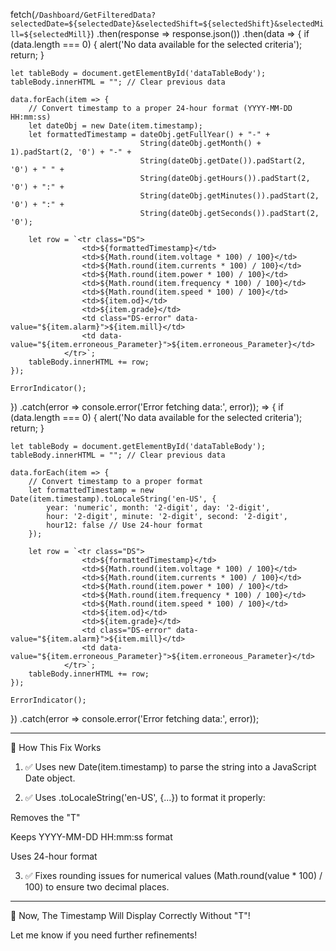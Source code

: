 fetch(`/Dashboard/GetFilteredData?selectedDate=${selectedDate}&selectedShift=${selectedShift}&selectedMill=${selectedMill}`)
.then(response => response.json())
.then(data => {
    if (data.length === 0) {
        alert('No data available for the selected criteria');
        return;
    }

    let tableBody = document.getElementById('dataTableBody');
    tableBody.innerHTML = ""; // Clear previous data

    data.forEach(item => {
        // Convert timestamp to a proper 24-hour format (YYYY-MM-DD HH:mm:ss)
        let dateObj = new Date(item.timestamp);
        let formattedTimestamp = dateObj.getFullYear() + "-" +
                                 String(dateObj.getMonth() + 1).padStart(2, '0') + "-" +
                                 String(dateObj.getDate()).padStart(2, '0') + " " +
                                 String(dateObj.getHours()).padStart(2, '0') + ":" +
                                 String(dateObj.getMinutes()).padStart(2, '0') + ":" +
                                 String(dateObj.getSeconds()).padStart(2, '0');

        let row = `<tr class="DS">
                    <td>${formattedTimestamp}</td>
                    <td>${Math.round(item.voltage * 100) / 100}</td>
                    <td>${Math.round(item.currents * 100) / 100}</td>
                    <td>${Math.round(item.power * 100) / 100}</td>
                    <td>${Math.round(item.frequency * 100) / 100}</td>
                    <td>${Math.round(item.speed * 100) / 100}</td>
                    <td>${item.od}</td>
                    <td>${item.grade}</td>
                    <td class="DS-error" data-value="${item.alarm}">${item.mill}</td>
                    <td data-value="${item.erroneous_Parameter}">${item.erroneous_Parameter}</td>
                </tr>`;
        tableBody.innerHTML += row;
    });

    ErrorIndicator();
})
.catch(error => console.error('Error fetching data:', error)); => {
    if (data.length === 0) {
        alert('No data available for the selected criteria');
        return;
    }

    let tableBody = document.getElementById('dataTableBody');
    tableBody.innerHTML = ""; // Clear previous data

    data.forEach(item => {
        // Convert timestamp to a proper format
        let formattedTimestamp = new Date(item.timestamp).toLocaleString('en-US', {
            year: 'numeric', month: '2-digit', day: '2-digit',
            hour: '2-digit', minute: '2-digit', second: '2-digit',
            hour12: false // Use 24-hour format
        });

        let row = `<tr class="DS">
                    <td>${formattedTimestamp}</td>
                    <td>${Math.round(item.voltage * 100) / 100}</td>
                    <td>${Math.round(item.currents * 100) / 100}</td>
                    <td>${Math.round(item.power * 100) / 100}</td>
                    <td>${Math.round(item.frequency * 100) / 100}</td>
                    <td>${Math.round(item.speed * 100) / 100}</td>
                    <td>${item.od}</td>
                    <td>${item.grade}</td>
                    <td class="DS-error" data-value="${item.alarm}">${item.mill}</td>
                    <td data-value="${item.erroneous_Parameter}">${item.erroneous_Parameter}</td>
                </tr>`;
        tableBody.innerHTML += row;
    });

    ErrorIndicator();
})
.catch(error => console.error('Error fetching data:', error));


---

🔹 How This Fix Works

1. ✅ Uses new Date(item.timestamp) to parse the string into a JavaScript Date object.


2. ✅ Uses .toLocaleString('en-US', {...}) to format it properly:

Removes the "T"

Keeps YYYY-MM-DD HH:mm:ss format

Uses 24-hour format



3. ✅ Fixes rounding issues for numerical values (Math.round(value * 100) / 100) to ensure two decimal places.




---

🚀 Now, The Timestamp Will Display Correctly Without "T"!

Let me know if you need further refinements!

